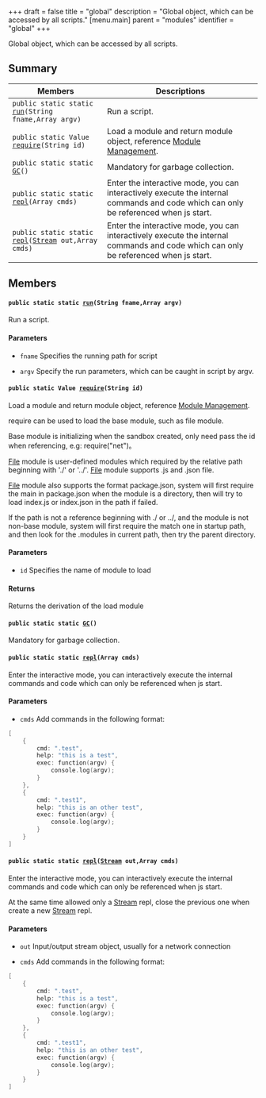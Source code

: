 +++
draft = false
title = "global"
description = "Global object, which can be accessed by all scripts."
[menu.main]
parent = "modules"
identifier = "global"
+++

Global object, which can be accessed by all scripts.

## Summary

 Members                        | Descriptions                                
--------------------------------|---------------------------------------------
`public static static `[`run`](#d4/dfd/namespaceglobal_1a9d3c7d79f836d3d5785a6b8f9ab4581c)`(String fname,Array argv)`            | Run a script.
`public static Value `[`require`](#d4/dfd/namespaceglobal_1a9b11defd1000737a5b70b50edfcc8156)`(String id)`            | Load a module and return module object, reference [Module Management](#d0/db5/module).
`public static static `[`GC`](#d4/dfd/namespaceglobal_1a02a28758a633a7b1493471415c8949ba)`()`            | Mandatory for garbage collection.
`public static static `[`repl`](#d4/dfd/namespaceglobal_1abae4e926703798996fa53e61c30cd710)`(Array cmds)`            | Enter the interactive mode, you can interactively execute the internal commands and code which can only be referenced when js start.
`public static static `[`repl`](#d4/dfd/namespaceglobal_1ac297812b42a1bfd1d9211b8ca07686e0)`(`[`Stream`](#d4/dc7/interfaceStream)` out,Array cmds)`            | Enter the interactive mode, you can interactively execute the internal commands and code which can only be referenced when js start.

## Members

#### `public static static `[`run`](#d4/dfd/namespaceglobal_1a9d3c7d79f836d3d5785a6b8f9ab4581c)`(String fname,Array argv)` 

Run a script.

#### Parameters
* `fname` Specifies the running path for script 

* `argv` Specify the run parameters, which can be caught in script by argv.

#### `public static Value `[`require`](#d4/dfd/namespaceglobal_1a9b11defd1000737a5b70b50edfcc8156)`(String id)` 

Load a module and return module object, reference [Module Management](#d0/db5/module).

require can be used to load the base module, such as file module.

Base module is initializing when the sandbox created, only need pass the id when referencing, e.g: require("net")。

[File](#d3/d3a/interfaceFile) module is user-defined modules which required by the relative path beginning with './' or '../'. [File](#d3/d3a/interfaceFile) module supports .js and .json file.

[File](#d3/d3a/interfaceFile) module also supports the format package.json, system will first require the main in package.json when the module is a directory, then will try to load index.js or index.json in the path if failed.

If the path is not a reference beginning with ./ or ../, and the module is not non-base module, system will first require the match one in startup path, and then look for the .modules in current path, then try the parent directory.

#### Parameters
* `id` Specifies the name of module to load 

#### Returns
Returns the derivation of the load module

#### `public static static `[`GC`](#d4/dfd/namespaceglobal_1a02a28758a633a7b1493471415c8949ba)`()` 

Mandatory for garbage collection.

#### `public static static `[`repl`](#d4/dfd/namespaceglobal_1abae4e926703798996fa53e61c30cd710)`(Array cmds)` 

Enter the interactive mode, you can interactively execute the internal commands and code which can only be referenced when js start.

#### Parameters
* `cmds` Add commands in the following format: 
```cpp
[
    {
        cmd: ".test",
        help: "this is a test",
        exec: function(argv) {
            console.log(argv);
        }
    },
    {
        cmd: ".test1",
        help: "this is an other test",
        exec: function(argv) {
            console.log(argv);
        }
    }
]
```

#### `public static static `[`repl`](#d4/dfd/namespaceglobal_1ac297812b42a1bfd1d9211b8ca07686e0)`(`[`Stream`](#d4/dc7/interfaceStream)` out,Array cmds)` 

Enter the interactive mode, you can interactively execute the internal commands and code which can only be referenced when js start.

At the same time allowed only a [Stream](#d4/dc7/interfaceStream) repl, close the previous one when create a new [Stream](#d4/dc7/interfaceStream) repl. 
#### Parameters
* `out` Input/output stream object, usually for a network connection 

* `cmds` Add commands in the following format: 
```cpp
[
    {
        cmd: ".test",
        help: "this is a test",
        exec: function(argv) {
            console.log(argv);
        }
    },
    {
        cmd: ".test1",
        help: "this is an other test",
        exec: function(argv) {
            console.log(argv);
        }
    }
]
```


